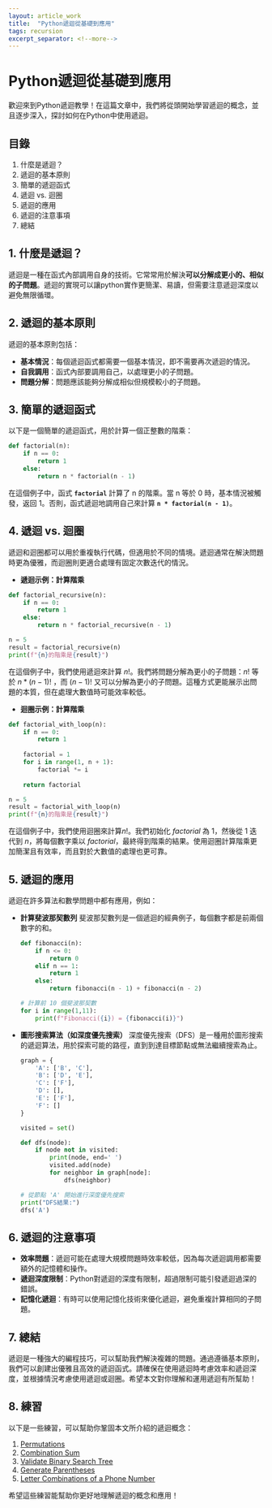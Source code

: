 ```yaml
---
layout: article_work
title:  "Python遞迴從基礎到應用"
tags: recursion
excerpt_separator: <!--more-->
---
```


# Python遞迴從基礎到應用

歡迎來到Python遞迴教學！在這篇文章中，我們將從頭開始學習遞迴的概念，並且逐步深入，探討如何在Python中使用遞迴。

## **目錄**

1. 什麼是遞迴？
2. 遞迴的基本原則
3. 簡單的遞迴函式
4. 遞迴 vs. 迴圈
5. 遞迴的應用
6. 遞迴的注意事項
7. 總結

## **1. 什麼是遞迴？**

遞迴是一種在函式內部調用自身的技術。它常常用於解決**可以分解成更小的、相似的子問題**。遞迴的實現可以讓python實作更簡潔、易讀，但需要注意遞迴深度以避免無限循環。

## **2. 遞迴的基本原則**

遞迴的基本原則包括：

- **基本情況**：每個遞迴函式都需要一個基本情況，即不需要再次遞迴的情況。
- **自我調用**：函式內部要調用自己，以處理更小的子問題。
- **問題分解**：問題應該能夠分解成相似但規模較小的子問題。

## **3. 簡單的遞迴函式**

以下是一個簡單的遞迴函式，用於計算一個正整數的階乘：

```python
def factorial(n):
    if n == 0:
        return 1
    else:
        return n * factorial(n - 1)
```

在這個例子中，函式 **`factorial`** 計算了 n 的階乘。當 n 等於 0 時，基本情況被觸發，返回 1。否則，函式遞迴地調用自己來計算 **`n * factorial(n - 1)`**。

## **4. 遞迴 vs. 迴圈**

遞迴和迴圈都可以用於重複執行代碼，但適用於不同的情境。遞迴通常在解決問題時更為優雅，而迴圈則更適合處理有固定次數迭代的情況。
* **遞迴示例：計算階乘**

```python
def factorial_recursive(n):
    if n == 0:
        return 1
    else:
        return n * factorial_recursive(n - 1)

n = 5
result = factorial_recursive(n)
print(f"{n}的階乘是{result}")
```

在這個例子中，我們使用遞迴來計算 $n!$。我們將問題分解為更小的子問題：$n!$ 等於 $n * (n-1)!$ ，而 $(n-1)!$ 又可以分解為更小的子問題。這種方式更能展示出問題的本質，但在處理大數值時可能效率較低。

* **迴圈示例：計算階乘**

```python
def factorial_with_loop(n):
    if n == 0:
        return 1
    
    factorial = 1
    for i in range(1, n + 1):
        factorial *= i
    
    return factorial

n = 5
result = factorial_with_loop(n)
print(f"{n}的階乘是{result}")
```

在這個例子中，我們使用迴圈來計算$n!$。我們初始化 $factorial$ 為 1，然後從 $1$ 迭代到 $n$，將每個數字乘以 $factorial$，最終得到階乘的結果。使用迴圈計算階乘更加簡潔且有效率，而且對於大數值的處理也更可靠。

## **5. 遞迴的應用**

遞迴在許多算法和數學問題中都有應用，例如：

- **計算斐波那契數列**
斐波那契數列是一個遞迴的經典例子，每個數字都是前兩個數字的和。
    
    ```python
    def fibonacci(n):
        if n <= 0:
            return 0
        elif n == 1:
            return 1
        else:
            return fibonacci(n - 1) + fibonacci(n - 2)

    # 計算前 10 個斐波那契數
    for i in range(1,11):
        print(f"Fibonacci({i}) = {fibonacci(i)}")
    ```
    
- **圖形搜索算法（如深度優先搜索）**
深度優先搜索（DFS）是一種用於圖形搜索的遞迴算法，用於探索可能的路徑，直到到達目標節點或無法繼續搜索為止。
    
    ```python
    graph = {
        'A': ['B', 'C'],
        'B': ['D', 'E'],
        'C': ['F'],
        'D': [],
        'E': ['F'],
        'F': []
    }
    
    visited = set()
    
    def dfs(node):
        if node not in visited:
            print(node, end=' ')
            visited.add(node)
            for neighbor in graph[node]:
                dfs(neighbor)
    
    # 從節點 'A' 開始進行深度優先搜索
    print("DFS結果:")
    dfs('A')
    ```
    

## **6. 遞迴的注意事項**

- **效率問題**：遞迴可能在處理大規模問題時效率較低，因為每次遞迴調用都需要額外的記憶體和操作。
- **遞迴深度限制**：Python對遞迴的深度有限制，超過限制可能引發遞迴過深的錯誤。
- **記憶化遞迴**：有時可以使用記憶化技術來優化遞迴，避免重複計算相同的子問題。

## **7. 總結**

遞迴是一種強大的編程技巧，可以幫助我們解決複雜的問題。通過遵循基本原則，我們可以創建出優雅且高效的遞迴函式。請確保在使用遞迴時考慮效率和遞迴深度，並根據情況考慮使用遞迴或迴圈。希望本文對你理解和運用遞迴有所幫助！

## **8. 練習**
以下是一些練習，可以幫助你鞏固本文所介紹的遞迴概念：
1. [Permutations](https://www.catxcoder.com/medium/2022/02/11/46-Permutations.html)
2. [Combination Sum](https://www.catxcoder.com/medium/2022/02/11/39-Combination-Sum.html)
3. [Validate Binary Search Tree](https://www.catxcoder.com/medium/2023/05/20/98-Validate-Binary-Search-Tree.html)
4. [Generate Parentheses](https://www.catxcoder.com/medium/2022/02/11/22-Generate-Parentheses.html)
5. [Letter Combinations of a Phone Number](https://www.catxcoder.com/medium/2022/02/11/17-Letter-Combinations-of-a-Phone-Number.html)

希望這些練習能幫助你更好地理解遞迴的概念和應用！